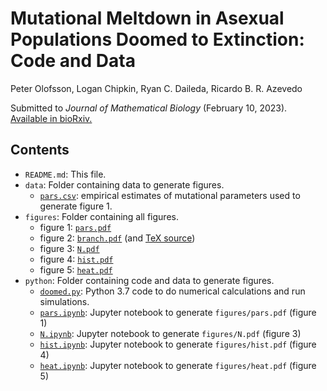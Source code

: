 # Mutational Meltdown in Asexual Populations Doomed to Extinction: Code and Data 

Peter Olofsson, Logan Chipkin, Ryan C. Daileda, Ricardo B. R. Azevedo

Submitted to *Journal of Mathematical Biology* (February 10, 2023).  [Available
in bioRxiv.](https://www.biorxiv.org/content/10.1101/448563v3)

## Contents

* `README.md`: This file.
* `data`: Folder containing data to generate figures.
    * [`pars.csv`](data/pars.csv): empirical estimates of mutational parameters used to generate
      figure 1.
* `figures`: Folder containing all figures.
    * figure 1: [`pars.pdf`](figures/pars.pdf)
    * figure 2: [`branch.pdf`](figures/branch.pdf) (and [TeX source](figures/branch.tex))
    * figure 3: [`N.pdf`](figures/N.pdf)
    * figure 4: [`hist.pdf`](figures/hist.pdf)
    * figure 5: [`heat.pdf`](figures/heat.pdf)
* `python`: Folder containing code and data to generate figures.
    * [`doomed.py`](python/doomed.py): Python 3.7 code to do numerical calculations and run simulations.
    * [`pars.ipynb`](python/pars.ipynb): Jupyter notebook to generate `figures/pars.pdf` (figure 1)
    * [`N.ipynb`](python/N.ipynb): Jupyter notebook to generate `figures/N.pdf` (figure 3)
    * [`hist.ipynb`](python/hist.ipynb): Jupyter notebook to generate `figures/hist.pdf` (figure 4)
    * [`heat.ipynb`](python/heat.ipynb): Jupyter notebook to generate `figures/heat.pdf` (figure 5)